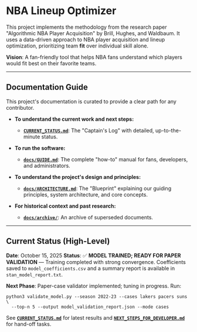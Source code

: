 # NBA Lineup Optimizer

This project implements the methodology from the research paper "Algorithmic NBA Player Acquisition" by Brill, Hughes, and Waldbaum. It uses a data-driven approach to NBA player acquisition and lineup optimization, prioritizing team **fit** over individual skill alone.

**Vision**: A fan-friendly tool that helps NBA fans understand which players would fit best on their favorite teams.

---

## Documentation Guide

This project's documentation is curated to provide a clear path for any contributor.

*   **To understand the current work and next steps:**
    *   **[`CURRENT_STATUS.md`](./CURRENT_STATUS.md)**: The "Captain's Log" with detailed, up-to-the-minute status.

*   **To run the software:**
    *   **[`docs/GUIDE.md`](./docs/GUIDE.md)**: The complete "how-to" manual for fans, developers, and administrators.

*   **To understand the project's design and principles:**
    *   **[`docs/ARCHITECTURE.md`](./docs/ARCHITECTURE.md)**: The "Blueprint" explaining our guiding principles, system architecture, and core concepts.

*   **For historical context and past research:**
    *   **[`docs/archive/`](./docs/archive/)**: An archive of superseded documents.

---

## Current Status (High-Level)

**Date**: October 15, 2025
**Status**: ✅ **MODEL TRAINED; READY FOR PAPER VALIDATION** — Training completed with strong convergence. Coefficients saved to `model_coefficients.csv` and a summary report is available in `stan_model_report.txt`.

**Next Phase**: Paper-case validator implemented; tuning in progress. Run:
```
python3 validate_model.py --season 2022-23 --cases lakers pacers suns \
  --top-n 5 --output model_validation_report.json --mode cases
```
See **[`CURRENT_STATUS.md`](./CURRENT_STATUS.md)** for latest results and **[`NEXT_STEPS_FOR_DEVELOPER.md`](./NEXT_STEPS_FOR_DEVELOPER.md)** for hand-off tasks.